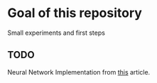 # Goal of this repository

Small experiments and first steps

## TODO

Neural Network Implementation from [this](https://victorzhou.com/blog/intro-to-neural-networks) article.
